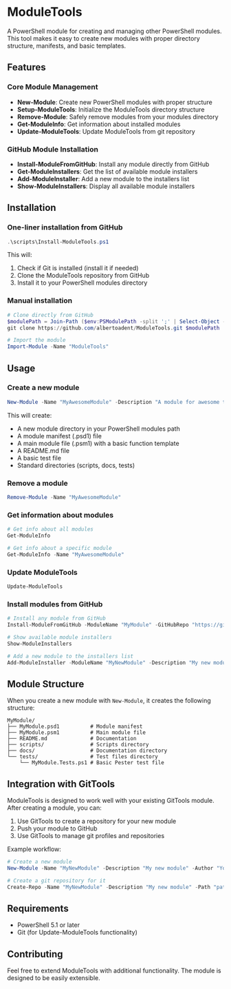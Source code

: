 # ModuleTools

A PowerShell module for creating and managing other PowerShell modules. This tool makes it easy to create new modules with proper directory structure, manifests, and basic templates.

## Features

### Core Module Management
- **New-Module**: Create new PowerShell modules with proper structure
- **Setup-ModuleTools**: Initialize the ModuleTools directory structure
- **Remove-Module**: Safely remove modules from your modules directory
- **Get-ModuleInfo**: Get information about installed modules
- **Update-ModuleTools**: Update ModuleTools from git repository

### GitHub Module Installation
- **Install-ModuleFromGitHub**: Install any module directly from GitHub
- **Get-ModuleInstallers**: Get the list of available module installers
- **Add-ModuleInstaller**: Add a new module to the installers list
- **Show-ModuleInstallers**: Display all available module installers

## Installation

### One-liner installation from GitHub
```powershell
.\scripts\Install-ModuleTools.ps1
```

This will:
1. Check if Git is installed (install it if needed)
2. Clone the ModuleTools repository from GitHub
3. Install it to your PowerShell modules directory

### Manual installation
```powershell
# Clone directly from GitHub
$modulePath = Join-Path ($env:PSModulePath -split ';' | Select-Object -First 1) "ModuleTools"
git clone https://github.com/albertoadent/ModuleTools.git $modulePath

# Import the module
Import-Module -Name "ModuleTools"
```

## Usage

### Create a new module
```powershell
New-Module -Name "MyAwesomeModule" -Description "A module for awesome things" -Author "Your Name"
```

This will create:
- A new module directory in your PowerShell modules path
- A module manifest (.psd1) file
- A main module file (.psm1) with a basic function template
- A README.md file
- A basic test file
- Standard directories (scripts, docs, tests)

### Remove a module
```powershell
Remove-Module -Name "MyAwesomeModule"
```

### Get information about modules
```powershell
# Get info about all modules
Get-ModuleInfo

# Get info about a specific module
Get-ModuleInfo -Name "MyAwesomeModule"
```

### Update ModuleTools
```powershell
Update-ModuleTools
```

### Install modules from GitHub
```powershell
# Install any module from GitHub
Install-ModuleFromGitHub -ModuleName "MyModule" -GitHubRepo "https://github.com/username/MyModule.git"

# Show available module installers
Show-ModuleInstallers

# Add a new module to the installers list
Add-ModuleInstaller -ModuleName "MyNewModule" -Description "My new module" -GitHubRepo "https://github.com/username/MyNewModule.git"
```

## Module Structure

When you create a new module with `New-Module`, it creates the following structure:

```
MyModule/
├── MyModule.psd1          # Module manifest
├── MyModule.psm1          # Main module file
├── README.md              # Documentation
├── scripts/               # Scripts directory
├── docs/                  # Documentation directory
└── tests/                 # Test files directory
    └── MyModule.Tests.ps1 # Basic Pester test file
```

## Integration with GitTools

ModuleTools is designed to work well with your existing GitTools module. After creating a module, you can:

1. Use GitTools to create a repository for your new module
2. Push your module to GitHub
3. Use GitTools to manage git profiles and repositories

Example workflow:
```powershell
# Create a new module
New-Module -Name "MyNewModule" -Description "My new module" -Author "Your Name"

# Create a git repository for it
Create-Repo -Name "MyNewModule" -Description "My new module" -Path "path\to\MyNewModule"
```

## Requirements

- PowerShell 5.1 or later
- Git (for Update-ModuleTools functionality)

## Contributing

Feel free to extend ModuleTools with additional functionality. The module is designed to be easily extensible. 